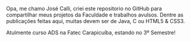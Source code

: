  Opa, me chamo José Calli, criei este repositorio no GitHub para compartilhar meus projetos da Faculdade e trabalhos avulsos. 
 Dentre as publicações feitas aqui, muitas devem ser de Java, C ou HTML5 & CSS3.

 Atulmente curso ADS na Fatec Carapicuíba, estando no 3º Semestre!
